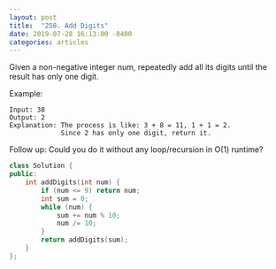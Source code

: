 ```yaml
---
layout: post
title:  "258. Add Digits"
date: 2019-07-28 16:13:00 -0400
categories: articles
---
```

Given a non-negative integer num, repeatedly add all its digits until the result has only one digit.

Example:
```
Input: 38
Output: 2 
Explanation: The process is like: 3 + 8 = 11, 1 + 1 = 2. 
             Since 2 has only one digit, return it.
```
Follow up:
Could you do it without any loop/recursion in O(1) runtime?

```c++
class Solution {
public:
    int addDigits(int num) {
        if (num <= 9) return num;
        int sum = 0;
        while (num) {
            sum += num % 10;
            num /= 10;
        }
        return addDigits(sum);
    }
};
```